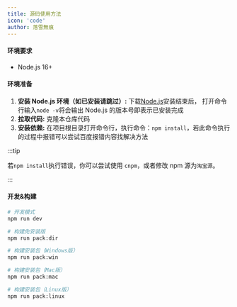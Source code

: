 ```yaml
---
title: 源码使用方法
icon: 'code'
author: 落雪無痕
---
```


#### 环境要求

- Node.js 16+

#### 环境准备

1. **安装 Node.js 环境（如已安装请跳过）:** 下载[Node.js](https://nodejs.org/en/)安装结束后，
   打开命令行输入`node -v`将会输出 Node.js 的版本号即表示已安装完成
2. **拉取代码:** 克隆本仓库代码
3. **安装依赖:** 在项目根目录打开命令行，执行命令：`npm install`，若此命令执行的过程中报错可以尝试百度报错内容找解决方法

:::tip

若`npm install`执行错误，你可以尝试使用 `cnpm`，或者修改 npm 源为`淘宝源`。

:::

#### 开发&构建

```bash
# 开发模式
npm run dev

# 构建免安装版
npm run pack:dir

# 构建安装包（Windows版）
npm run pack:win

# 构建安装包（Mac版）
npm run pack:mac

# 构建安装包（Linux版）
npm run pack:linux

```
